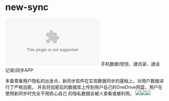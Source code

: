 # new-sync
![新同步APP下载地址](https://raw.githubusercontent.com/qgswsg/new-sync/master/new-sync.apk)
手机数据(短信、通讯录、通话记录)同步APP

本着尊重用户隐私的出发点，新同步软件在实现数据同步的基础上，对用户数据进行了严格加密。
并且将加密后的数据库上传到用户自己的OneDrive网盘，用户在使用新同步时完全不用担心自己
的隐私数据会被人查看或被利用。
![](https://github.com/qgswsg/new-sync/blob/master/Screenshot_2018-03-12-18-06-17.jpg)![](https://github.com/qgswsg/new-sync/blob/master/Screenshot_2018-03-12-17-39-27.jpg)![](https://github.com/qgswsg/new-sync/blob/master/Screenshot_2018-03-12-17-39-36.jpg)
